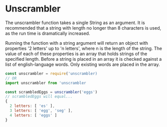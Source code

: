 <h1>Unscrambler</h1>

The unscrambler function takes a single String as an argument. It is recommended that a string with length no longer than 8 characters is used, as the run time is dramatically increased.

Running the function with a string argument will return an object with properties
'2 letters' up to 'n letters', where n is the length of the string. The value of each of these properties is an array that holds strings of the specified length. Before a string is placed in an array it is checked against a list of english-language words. Only existing words are placed in the array.

```js
const unscrambler = require('unscrambler)
// OR
import unscrambler from 'unscrambler

const scrambledEggs = unscrambler('eggs')
// scrambledEggs will equal...
{
  2 letters: [ 'es' ],
  3 letters: [ 'egg', 'seg' ],
  4 letters: [ 'eggs' ]
}
```
